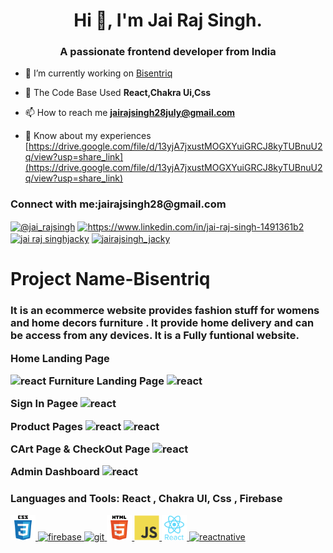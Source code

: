 <h1 align="center">Hi 👋, I'm Jai Raj Singh.</h1>
<h3 align="center">A passionate frontend developer from India</h3>

- 🔭 I’m currently working on [Bisentriq](https://63fbc33d9a249e3c82af938a--bientriq.netlify.app/)

- 🌱 The Code Base Used **React,Chakra Ui,Css**

- 📫 How to reach me **jairajsingh28july@gmail.com**

- 📄 Know about my experiences [https://drive.google.com/file/d/13yjA7jxustMOGXYuiGRCJ8kyTUBnuU2q/view?usp=share_link](https://drive.google.com/file/d/13yjA7jxustMOGXYuiGRCJ8kyTUBnuU2q/view?usp=share_link)

<h3 align="left">Connect with me:jairajsingh28@gmail.com</h3>
<p align="left">
<a href="https://twitter.com/@jai_rajsingh" target="blank"><img align="center" src="https://raw.githubusercontent.com/rahuldkjain/github-profile-readme-generator/master/src/images/icons/Social/twitter.svg" alt="@jai_rajsingh" height="30" width="40" /></a>
<a href="https://linkedin.com/in/https://www.linkedin.com/in/jai-raj-singh-1491361b2" target="blank"><img align="center" src="https://raw.githubusercontent.com/rahuldkjain/github-profile-readme-generator/master/src/images/icons/Social/linked-in-alt.svg" alt="https://www.linkedin.com/in/jai-raj-singh-1491361b2" height="30" width="40" /></a>
<a href="https://fb.com/jai raj singhjacky" target="blank"><img align="center" src="https://raw.githubusercontent.com/rahuldkjain/github-profile-readme-generator/master/src/images/icons/Social/facebook.svg" alt="jai raj singhjacky" height="30" width="40" /></a>
<a href="https://instagram.com/jairajsingh_jacky" target="blank"><img align="center" src="https://raw.githubusercontent.com/rahuldkjain/github-profile-readme-generator/master/src/images/icons/Social/instagram.svg" alt="jairajsingh_jacky" height="30" width="40" /></a>
</p>
<h1>Project Name-Bisentriq</h1>

 <h3>It is an ecommerce website provides fashion stuff for womens and home decors furniture . It provide home delivery and can be access from any devices.
It is a Fully funtional website.
 
Home Landing Page
 
 <img src="https://i.ibb.co/SNrnMF7/Screenshot-316.png" alt="react" width="40" height="40"/>
 Furniture Landing Page
  <img width="100% src="https://i.ibb.co/PjrjQwk/Screenshot-320.png"  alt="react" width="40" height="40"/>
 
   Sign In Pagee
  <img src="https://i.ibb.co/NVD21Xq/Screenshot-317.png"  alt="react" width="40" height="40"/>
 
   Product Pages
  <img src="https://i.ibb.co/4dryr6L/Screenshot-321.png"  alt="react" width="40" height="40"/>
  <img src="https://i.ibb.co/3RYrhR8/Screenshot-322.png"  alt="react" width="40" height="40"/>
 
   CArt Page & CheckOut Page
  <img src="https://i.ibb.co/YfhLFVT/Screenshot-318.png"  alt="react" width="40" height="40"/>
 
 Admin Dashboard
  <img src="https://i.ibb.co/WxDvXyv/Screenshot-323.png"  alt="react" width="40" height="40"/>
 
</h3>
<h3 align="left">Languages and Tools: React , Chakra UI, Css , Firebase</h3>
<p align="left"> <a href="https://www.w3schools.com/css/" target="_blank" rel="noreferrer"> <img src="https://raw.githubusercontent.com/devicons/devicon/master/icons/css3/css3-original-wordmark.svg" alt="css3" width="40" height="40"/> </a> <a href="https://firebase.google.com/" target="_blank" rel="noreferrer"> <img src="https://www.vectorlogo.zone/logos/firebase/firebase-icon.svg" alt="firebase" width="40" height="40"/> </a> <a href="https://git-scm.com/" target="_blank" rel="noreferrer"> <img src="https://www.vectorlogo.zone/logos/git-scm/git-scm-icon.svg" alt="git" width="40" height="40"/> </a> <a href="https://www.w3.org/html/" target="_blank" rel="noreferrer"> <img src="https://raw.githubusercontent.com/devicons/devicon/master/icons/html5/html5-original-wordmark.svg" alt="html5" width="40" height="40"/> </a> <a href="https://developer.mozilla.org/en-US/docs/Web/JavaScript" target="_blank" rel="noreferrer"> <img src="https://raw.githubusercontent.com/devicons/devicon/master/icons/javascript/javascript-original.svg" alt="javascript" width="40" height="40"/> </a> <a href="https://reactjs.org/" target="_blank" rel="noreferrer"> <img src="https://raw.githubusercontent.com/devicons/devicon/master/icons/react/react-original-wordmark.svg" alt="react" width="40" height="40"/> </a> <a href="https://reactnative.dev/" target="_blank" rel="noreferrer"> <img src="https://reactnative.dev/img/header_logo.svg" alt="reactnative" width="40" height="40"/> </a> <a href="https://vuejs.org/" target="_blank" rel="noreferrer"> </p>
